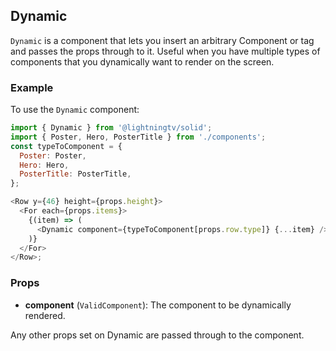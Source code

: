 ## Dynamic

`Dynamic` is a component that lets you insert an arbitrary Component or tag and passes the props through to it. Useful when you have multiple types of components that you dynamically want to render on the screen.

### Example

To use the `Dynamic` component:

```javascript
import { Dynamic } from '@lightningtv/solid';
import { Poster, Hero, PosterTitle } from './components';
const typeToComponent = {
  Poster: Poster,
  Hero: Hero,
  PosterTitle: PosterTitle,
};

<Row y={46} height={props.height}>
  <For each={props.items}>
    {(item) => (
      <Dynamic component={typeToComponent[props.row.type]} {...item} />
    )}
  </For>
</Row>;
```

### Props

- **component** (`ValidComponent`): The component to be dynamically rendered.

Any other props set on Dynamic are passed through to the component.
